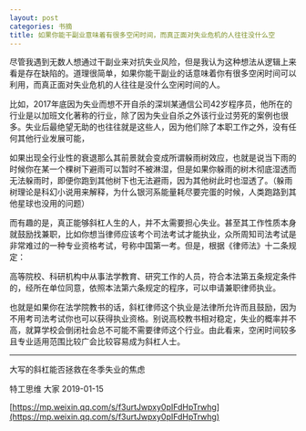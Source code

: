 ```yaml
---
layout: post
categories: 书摘
title: 如果你能干副业意味着有很多空闲时间，而真正面对失业危机的人往往没什么空
---
```


尽管我遇到无数人想通过干副业来对抗失业风险，但是我认为这种想法从逻辑上来看是存在缺陷的。道理很简单，如果你能干副业的话意味着你有很多空闲时间可以利用，而真正面对失业危机的人往往是没什么空闲时间的人。

比如，2017年底因为失业而想不开自杀的深圳某通信公司42岁程序员，他所在的行业是以加班文化著称的行业，除了因为失业自杀之外该行业过劳死的案例也很多。失业后最绝望无助的也往往就是这些人，因为他们除了本职工作之外，没有任何其他行业发展可能，

如果出现全行业性的衰退那么其前景就会变成所谓躲雨树效应，也就是说当下雨的时候你在某一个棵树下避雨可以暂时不被淋湿，但是如果你躲雨的树木彻底湿透而无法躲雨时，即便你跑到其他树下也无法避雨，因为其他树此时也湿透了。（躲雨树理论是科幻小说用来解释，为什么银河系能量耗尽要完蛋的时候，人类跑路到其他星球也没用的问题）

而有趣的是，真正能够斜杠人生的人，并不太需要担心失业。甚至其工作性质本身就鼓励找兼职，比如你想当律师应该考个司法考试才能执业，众所周知司法考试是非常难过的一种专业资格考试，号称中国第一考。但是，根据《律师法》十二条规定：

高等院校、科研机构中从事法学教育、研究工作的人员，符合本法第五条规定条件的，经所在单位同意，依照本法第六条规定的程序，可以申请兼职律师执业。

也就是如果你在法学院教书的话，斜杠律师这个执业是法律所允许而且鼓励，因为不用考司法考试你也可以获得执业资格。别说高校教书相对稳定，失业的概率并不高，就算学校会倒闭社会总不可能不需要律师这个行业。由此看来，空闲时间较多且专业适用范围比较广会比较容易成为斜杠人士。

---

大写的斜杠能否拯救在冬季失业的焦虑

特工思维  大家  2019-01-15

[https://mp.weixin.qq.com/s/f3urtJwpxy0pIFdHpTrwhg](https://mp.weixin.qq.com/s/f3urtJwpxy0pIFdHpTrwhg)